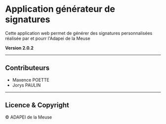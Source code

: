 # Application générateur de signatures

Cette application web permet de générer des signatures personnalisées réalisée par et pourr l'Adapei de la Meuse

**Version 2.0.2**

---

## Contributeurs

- Maxence POETTE
- Jorys PAULIN

---

## Licence & Copyright

© ADAPEI de la Meuse
